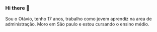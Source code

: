 ### Hi there 👋

Sou o Otávio, tenho 17 anos, trabalho como jovem aprendiz na area de administração.
Moro em São paulo e estou cursando o ensino médio.

